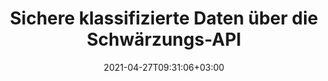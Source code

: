 ---
############################# Static ############################
layout: "product"
date: 2021-04-27T09:31:06+03:00
draft: false

product: "Redaction"
product_tag: "redaction"
platform: ".NET"
platform_tag: "net"

############################# Head ############################
head_title: "C# .NET Schwärzungs-API | Verstecken Sie privaten Text aus PDF-Word-Excel-Bildern"
head_description: "Dokumentschwärzungs-API für .NET. Schwärzen, verbergen oder entfernen Sie vertrauliche Inhalte aus PDFs, Microsoft Word, Excel, Präsentationen und Rasterbildern."

############################# Header ############################
title: "Sichere klassifizierte Daten über die Schwärzungs-API"
description: "Schwärzen, verbergen oder entfernen Sie vertrauliche Inhalte und Metadaten aus Dokumenten, Arbeitsblättern, Präsentationen, PDF- und Rasterbilddateien mithilfe der .NET-API."
button:
    enable: true

############################# SubMenu ############################
submenu:
    enable: true
    
    left:
        img_alt: "GroupDocs.Redaction for .NET"
        image: "https://www.groupdocs.cloud/templates/groupdocs/images/product-logos/groupdocs-redaction-net.png"
        product: "GroupDocs.Redaction"
        platform: ".NET"

    middle:
        button:
            # button loop
            - link: "#overview"
              text: "Überblick"

            # button loop
            - link: "#features"
              text: "Merkmale"

            # button loop
            - link: "#support"
              text: "Support"

            # button loop
            - link: "https://products.groupdocs.app/redaction"
              text: "Live Demo"

            # button loop
            - link: "https://purchase.groupdocs.com/pricing/redaction/net"
              text: "Preisgestaltung"

    right:
        link_download: "https://downloads.groupdocs.com/redaction"
        link_learn: "https://docs.groupdocs.com/redaction/net/"
        link_buy: "https://purchase.groupdocs.com"

############################# Overview ############################
overview:
    enable: true
    content: |
      GroupDocs.Redaction für .NET ist eine API-Bibliothek, mit der Sie vertrauliche und klassifizierte Daten aus verschiedenen Dateiformaten wie Microsoft Word, Excel, PowerPoint und PDF löschen können. Die einzige formatunabhängige Schnittstelle unserer Schwärzungs-API unterstützt die Schwärzung verschiedener Typen, z. B. Schwärzung von Text, Schwärzung von Metadaten, Schwärzung von Anmerkungen und Schwärzung von tabellarischen Dokumenten. Mit GroupDocs.Redaction for .NET API können Sie auch passwortgeschützte Dateien redigieren. Sie dürfen das Dokument in seinem Originalformat speichern sowie ein bereinigtes PDF-Dokument mit Rasterbildern der Originalseiten erstellen.
    tabs:
      enable: true
      
      ## TAB ONE ##
      tab_one:
        description: |
          Nachfolgend finden Sie eine Übersicht über GroupDocs.Redaction für .NET:
      
        right:
          enable: true
          icon: "fab fa-html5"
          title: "Überblick"
          content: |
            * Text schwärzen
            * Metadaten schwärzen
            * Anmerkung schwärzen
            * Tabellarisches Dokument schwärzen
            * Geschützte Dateien schwärzen
            * Anpassung
      
      ## TAB TWO ##
      tab_two:
        description: |
          GroupDocs.Redaction für .NET unterstützt die folgenden [Dokumentdateiformate](https://docs.groupdocs.com/redaction/net/supported-document-formats/):

        right:
          enable: true
          table:
            # table loop
            - title: "Text schwärzen, Metadata & Comments"
              content: |
                * **Word**: DOC, DOCX, DOT, ODT, DOTX, DOCM, DOTM, RTF
                * **Excel**: XLS, XLSX, XLT, XLTX, XLSM, XLTM, CSV
                * **PowerPoint**: PPT, PPTX, PPS, PPSX, POTX, PPTM, PPSM, POTM
                * **Fixed Layout**: PDF
                * **Raster Images**: JPG, BMP, PNG, GIF, TIFF

      ## TAB THREE ##
      tab_three:
        description: |
          GroupDocs.Redaction for .NET unterstützt das Folgen Betriebssysteme & Paket-Managers:
        
        left:
          enable: true
          table:
            # table loop
            - icon: "fab fa-windows"
              title: "Betriebssysteme"
              content: |
                * Windows Desktop
                * Windows Server
                * Windows Azure
                * Linux

            # table loop
            - icon: "fas fa-code"
              title: "Unterstützte Frameworks"
              content: |
                * .NET Framework 2.0 oder höher
                * .NET Standard 2.0
                * .NET Core 2.0

        right:
          enable: true
          table:
            # table loop
            - icon: "fas fa-box"
              title: "Paket-Manager"
              content: |
                * NuGet

            # table loop
            - icon: "fas fa-tools"
              title: "Entwicklungsumgebungen"
              content: |
                * Microsoft Visual Studio
                * Xamarin.Android
                * Xamarin.IOS
                * Xamarin.Mac
                * MonoDevelop

############################# Features ############################
features:
    enable: true
    title: "GroupDocs.Redaction for .NET Merkmale"

    feature:
      # feature loop
      - icon: "fas fa-copy"
        content: "Führen Sie eine Suche mit Berücksichtigung der Groß-/Kleinschreibung durch, um eine exakte Phrasenschwärzung zu erhalten"

      # feature loop
      - icon: "fas fa-eye"
        content: "Verwenden Sie das Farbfeld, um geschwärzten Text auszublenden, anstatt die Zeichenfolge zu ersetzen"

      # feature loop
      - icon: "fas fa-bolt"
        content: "Suchen und schwärzen Sie jeden Text mit der Suche nach regulären Ausdrücken"
      
      # feature loop
      - icon: "fas fa-file-powerpoint"
        content: "Filtern Sie alle oder eine beliebige Kombination von klassifizierten Metadateninformationen des Dokuments"

      # feature loop
      - icon: "fas fa-code"
        content: "Löschen Sie schnell vollständige Metadateninformationen eines bestimmten Dokuments"

      # feature loop
      - icon: "fas fa-cloud"
        content: "Legen Sie einen Umfang der Schwärzung auf ein bestimmtes Arbeitsblatt und/oder eine bestimmte Spalte in Excel fest"

      # feature loop
      - icon: "fas fa-remove-format"
        content: "Entfernen Sie alle oder bestimmte Kommentare und andere Anmerkungen aus dem Dokument"

      # feature loop
      - icon: "fas fa-comment-slash"
        content: "Suchen und entfernen Sie vertrauliche Daten aus dem Anmerkungstext"

      # feature loop
      - icon: "fas fa-location-arrow"
        content: "Fähigkeit, mit Ihren eigenen Formaten und Schwärzungen zu arbeiten"

      # feature loop
      - icon: "fas fa-border-all"
        content: "Unterstützung für Rasterbildformate und Schwärzungen von Bildbereichen"

      # feature loop
      - icon: "fas fa-wrench"
        content: "Geben Sie eine Reihe von Schwärzungsregeln (Richtlinie) in der XML-Datei an"

      # feature loop
      - icon: "fas fa-columns"
        content: "Geben Sie den Seitenbereich und die PDF-Konformitätsstufe während der Konvertierung in PDF an"

      # feature loop
      - icon: "fas fa-file-word"
        content: "EXIF-Metadaten aus Bilddateien bearbeiten oder löschen"

      # feature loop
      - icon: "fas fa-envelope"
        content: "Schwärzen Sie eingebettete Bilder in PDF-, Word- und Präsentationsdokumenten"

      # feature loop
      - icon: "fas fa-print"
        content: "Speichern Sie eine Schwärzungsrichtlinie als XML-Datei"

    more_feature:
      # more_feature_loop
      - title: "Schwärzen Sie Ihre klassifizierten Daten mit Leichtigkeit und Kontrolle"
        content: |
          GroupDocs.Redaction for .NET API gibt Ihnen die vollständige Kontrolle darüber, wie Sie Ihre wichtigen klassifizierten Informationen aus unterstützten Dokumenten verbergen oder löschen möchten. Die Verwendung unserer Schwärzungs-API ist ziemlich einfach und unkompliziert.  

          Im folgenden Beispiel laden wir ein unterstütztes Dokument, schwärzen jeglichen Text und gleichen „2 Ziffern, Leerzeichen oder nichts, 2 Ziffern, wieder Leerzeichen und 6 Ziffern“ (z. B. 12 34 567890) mit einem blauen Farbfeld unter Verwendung von C# ab. Sobald dies erledigt ist, speichert es das Dokument in seinem ursprünglichen Format, indem es mit einem hinzugefügten Suffix „_Redacted“: umbenannt wird

          ```cs
          // Erstellen Sie eine Instanz der Redactor-Klasse
          using (Redactor redactor = new Redactor("sample.docx"))
          {
            // Schwärzung anwenden
            redactor.Apply(new RegexRedaction("\\d{2}\\s*\\d{2}[^\\d]*\\d{6}", new ReplacementOptions(System.Drawing.Color.Blue)));
            redactor.Save();
          }
          ```

############################# Support ############################
support:
    enable: true

############################# Solutions ############################
solutions:
    enable: true
    title: "GroupDocs.Redaction bietet APIs zum Anzeigen von Dokumenten für andere beliebte Entwicklungsumgebungen"

    solution:
        # solution loop
        - img_alt: "GroupDocs.Redaction for Java"
          image: "/border/groupdocs-redaction-java.svg"
          product: "GroupDocs.Redaction"
          platform: "Java"
          link: "/redaction/java/"

        # solution loop
        - img_alt: "GroupDocs.Redaction for Python via .NET"
          image: "/border/groupdocs-redaction-python-net.svg"
          product: "GroupDocs.Redaction"
          platform: "Python via .NET"
          link: "/redaction/python-net/"

############################# Back to top ###############################
back_to_top:
  enable: true
---